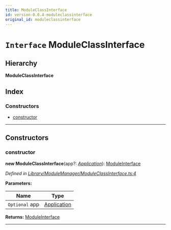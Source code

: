 ```yaml
---
title: ModuleClassInterface
id: version-0.0.4-moduleclassinterface
original_id: moduleclassinterface
---
```


# `Interface` ModuleClassInterface

## Hierarchy

**ModuleClassInterface**

## Index

### Constructors

* [constructor](moduleclassinterface#constructor)

---

## Constructors

<a id="constructor"></a>

###  constructor

**new ModuleClassInterface**(app?: *[Application](../classes/application)*): [ModuleInterface](moduleinterface)

*Defined in [Library/ModuleManager/ModuleClassInterface.ts:4](https://github.com/SpoonX/stix/blob/e2f9397/src/Library/ModuleManager/ModuleClassInterface.ts#L4)*

**Parameters:**

| Name | Type |
| ------ | ------ |
| `Optional` app | [Application](../classes/application) |

**Returns:** [ModuleInterface](moduleinterface)

___

